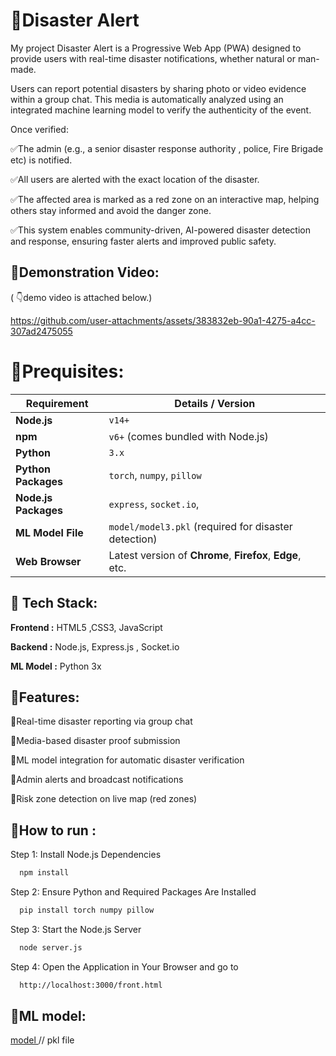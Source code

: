 
# 📌Disaster Alert

My project Disaster Alert is a Progressive Web App (PWA) designed to provide users with real-time disaster notifications, whether natural or man-made.

Users can report potential disasters by sharing photo or video evidence within a group chat. This media is automatically analyzed using an integrated machine learning model to verify the authenticity of the event.

Once verified:

✅The admin (e.g., a senior disaster response authority , police, Fire Brigade etc) is notified.

✅All users are alerted with the exact location of the disaster.

✅The affected area is marked as a red zone on an interactive map, helping others stay informed and avoid the danger zone.

✅This system enables community-driven, AI-powered disaster detection and response, ensuring faster alerts and improved public safety.

## 📌Demonstration Video:

( 👇demo  video is attached below.)

https://github.com/user-attachments/assets/383832eb-90a1-4275-a4cc-307ad2475055
 

# 📌Prequisites:
 | Requirement          | Details / Version                                         |
| -------------------- | --------------------------------------------------------- |
| **Node.js**          | `v14+`                                                    |
| **npm**              | `v6+` (comes bundled with Node.js)                        |
| **Python**           | `3.x`                                                     |
| **Python Packages**  | `torch`, `numpy`, `pillow`                                |
| **Node.js Packages** | `express`, `socket.io`,                           |
| **ML Model File**    | `model/model3.pkl` (required for disaster detection)      |
| **Web Browser**      | Latest version of **Chrome**, **Firefox**, **Edge**, etc. |


## 📌 Tech Stack:

**Frontend :** HTML5 ,CSS3, JavaScript

**Backend :** Node.js, Express.js , Socket.io

**ML Model :** Python 3x

## 📌Features:

💠Real-time disaster reporting via group chat

💠Media-based disaster proof submission

💠ML model integration for automatic disaster verification

💠Admin alerts and broadcast notifications

💠Risk zone detection on live map (red zones)

## 📌How to run :

Step 1: Install Node.js Dependencies

```bash
  npm install
```

Step 2: Ensure Python and Required Packages Are Installed

```bash
  pip install torch numpy pillow
```
Step 3: Start the Node.js Server

```bash
  node server.js
```
Step 4: Open the Application in Your Browser and go to

```bash
  http://localhost:3000/front.html
```

## 📌ML model:

[model ](https://1drv.ms/u/c/bd022695a530db3e/ER-eZ0UUWhBLkH-9Qem3UdkBnyg1oiS7mtl4OgBjAghQjw?e=soN7g1)
 // pkl file
